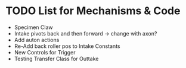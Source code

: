 # TODO List for Mechanisms & Code
- Specimen Claw
- Intake pivots back and then forward -> change with axon?
- Add auton actions
- Re-Add back roller pos to Intake Constants
- New Controls for Trigger
- Testing Transfer Class for Outtake